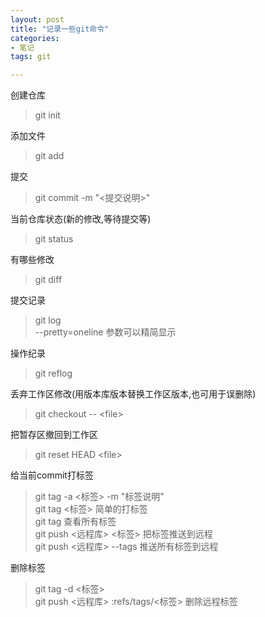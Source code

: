 ```yaml
---
layout: post
title: "记录一些git命令"
categories:
- 笔记
tags: git

---
```


创建仓库

> git init

添加文件

> git add <filename>

提交

> git commit -m "<提交说明>"

当前仓库状态(新的修改,等待提交等)

> git status

有哪些修改

> git diff

提交记录

> git log  
--pretty=oneline 参数可以精简显示

操作纪录

> git reflog

丢弃工作区修改(用版本库版本替换工作区版本,也可用于误删除)

> git checkout -- \<file>

把暂存区撤回到工作区

> git reset HEAD  \<file>

给当前commit打标签

> git tag -a \<标签> -m "标签说明"  
git tag \<标签> 简单的打标签  
git tag 查看所有标签  
git push \<远程库> \<标签> 把标签推送到远程  
git push \<远程库> --tags 推送所有标签到远程

删除标签

> git tag -d \<标签>  
git push \<远程库> :refs/tags/\<标签> 删除远程标签
